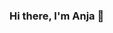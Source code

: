 ### Hi there, I'm Anja 👋

<!--
**anjamarjanovic/anjamarjanovic** is a ✨ _special_ ✨ repository because its `README.md` (this file) appears on your GitHub profile.

Here are some ideas to get you started:

- 📚 I’m interested in improving my skills 
- 🌱 I’m currently learning Angular
- 📫 You can reach me by email: marjanovic.anja@outlook.com
- ⚡ Fun fact: I like drawing and inline skating 
-->
